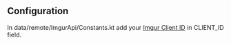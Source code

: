 <h2>Configuration</h2>
<p>In data/remote/ImgurApi/Constants.kt add your <a href="https://apidocs.imgur.com/">Imgur Client ID</a> in CLIENT_ID field.</p>
